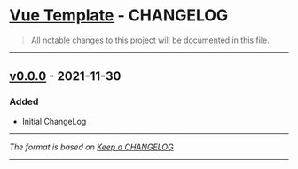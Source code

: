# [Vue Template](https://github.com/jdhillen/vue-template) - CHANGELOG

> All notable changes to this project will be documented in this file.

---

## [v0.0.0](https://github.com/jdhillen/links.jdhillen.com/releases/tag/0.0.0) - 2021-11-30

### Added

- Initial ChangeLog

---

_The format is based on [Keep a CHANGELOG](http://keepachangelog.com)_

---
